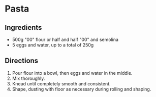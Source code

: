 # Pasta

## Ingredients
- 500g "00" flour or half and half "00" and semolina
- 5 eggs and water, up to a total of 250g

## Directions
1. Pour flour into a bowl, then eggs and water in the middle.
2. Mix thoroughly.
3. Knead until completely smooth and consistent.
4. Shape, dusting with floor as necessary during rolling and shaping.
